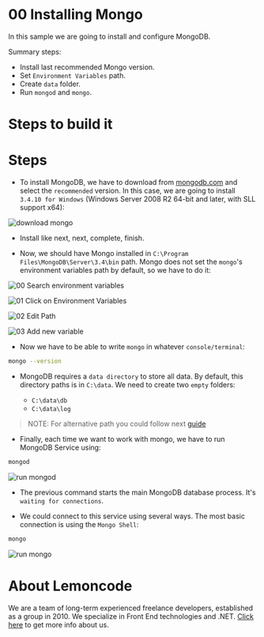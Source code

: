 # 00 Installing Mongo

In this sample we are going to install and configure MongoDB.

Summary steps:

- Install last recommended Mongo version.
- Set `Environment Variables` path.
- Create `data` folder.
- Run `mongod` and `mongo`.

# Steps to build it

# Steps

- To install MongoDB, we have to download from [mongodb.com](https://www.mongodb.com/download-center?jmp=docs&_ga=1.47537327.909570938.1454600557#community) and select the `recommended` version. In this case, we are going to install `3.4.10 for Windows` (Windows Server 2008 R2 64-bit and later, with SLL support x64):

![download mongo](../../99%20Resources/00%20Intro/00%20Installing%20Mongo/download%20mongo.png)

- Install like next, next, complete, finish.

- Now, we should have Mongo installed in `C:\Program Files\MongoDB\Server\3.4\bin` path. Mongo does not set the `mongo`'s environment variables path by default, so we have to do it:

![00 Search environment variables](../../99%20Resources/00%20Intro/00%20Installing%20Mongo/00%20Search%20environment%20variables.png)

![01 Click on Environment Variables](../../99%20Resources/00%20Intro/00%20Installing%20Mongo/01%20Click%20on%20Environment%20Variables.png)

![02 Edit Path](../../99%20Resources/00%20Intro/00%20Installing%20Mongo/02%20Edit%20Path.png)

![03 Add new variable](../../99%20Resources/00%20Intro/00%20Installing%20Mongo/03%20Add%20new%20variable.png)

- Now we have to be able to write `mongo` in whatever `console/terminal`:

```bash
mongo --version
```

- MongoDB requires a `data directory` to store all data. By default, this directory paths is in `C:\data`. We need to create two `empty` folders:

    - `C:\data\db`
    - `C:\data\log`

> NOTE: For alternative path you could follow next [guide](https://docs.mongodb.com/manual/tutorial/install-mongodb-on-windows/#set-up-the-mongodb-environment)

- Finally, each time we want to work with mongo, we have to run MongoDB Service using:

```bash
mongod
```

![run mongod](../../99%20Resources/00%20Intro/00%20Installing%20Mongo/run%20mongod.gif)

- The previous command starts the main MongoDB database process. It's `waiting for connections`.

- We could connect to this service using several ways. The most basic connection is using the `Mongo Shell`:

```bash
mongo
```

![run mongo](../../99%20Resources/00%20Intro/00%20Installing%20Mongo/run%20mongo.gif)

# About Lemoncode

We are a team of long-term experienced freelance developers, established as a group in 2010.
We specialize in Front End technologies and .NET. [Click here](http://lemoncode.net/services/en/#en-home) to get more info about us.
